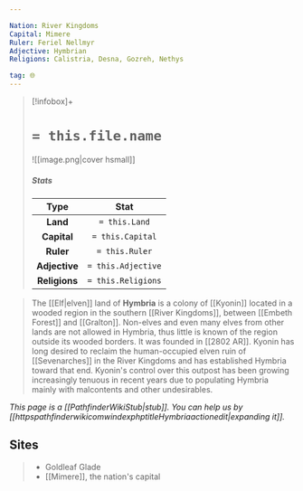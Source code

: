 ```yaml
---

Nation: River Kingdoms
Capital: Mimere
Ruler: Feriel Nellmyr
Adjective: Hymbrian
Religions: Calistria, Desna, Gozreh, Nethys

tag: 🌐
---
```


> [!infobox]+
> #  `= this.file.name`
> ![[image.png|cover hsmall]]
> ##### Stats
> Type | Stat |
> :---:|:---:|
> **Land** | `= this.Land` |
> **Capital** | `= this.Capital` |
> **Ruler** | `= this.Ruler` |
> **Adjective** | `= this.Adjective` |
> **Religions** | `= this.Religions` |



> The [[Elf|elven]] land of **Hymbria** is a colony of [[Kyonin]] located in a wooded region in the southern [[River Kingdoms]], between [[Embeth Forest]] and [[Gralton]]. Non-elves and even many elves from other lands are not allowed in Hymbria, thus little is known of the region outside its wooded borders. It was founded in [[2802 AR]].
> Kyonin has long desired to reclaim the human-occupied elven ruin of [[Sevenarches]] in the River Kingdoms and has established Hymbria toward that end. Kyonin's control over this outpost has been growing increasingly tenuous in recent years due to populating Hymbria mainly with malcontents and other undesirables.



*This page is a [[PathfinderWikiStub|stub]]. You can help us by [[httpspathfinderwikicomwindexphptitleHymbriaactionedit|expanding it]].*


## Sites

> - Goldleaf Glade
> - [[Mimere]], the nation's capital







